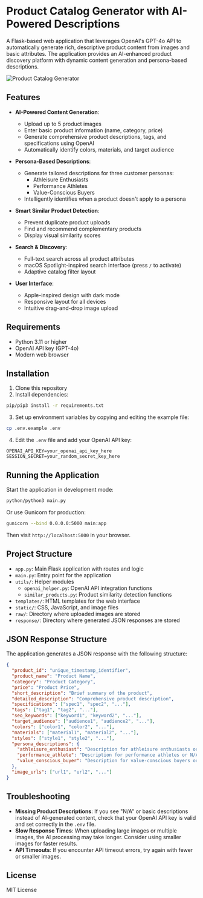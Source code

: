 # Product Catalog Generator with AI-Powered Descriptions

A Flask-based web application that leverages OpenAI's GPT-4o API to automatically generate rich, descriptive product content from images and basic attributes. The application provides an AI-enhanced product discovery platform with dynamic content generation and persona-based descriptions.

![Product Catalog Generator](attached_assets/image_1743151240102.png)

## Features

- **AI-Powered Content Generation**:
  - Upload up to 5 product images
  - Enter basic product information (name, category, price)
  - Generate comprehensive product descriptions, tags, and specifications using OpenAI
  - Automatically identify colors, materials, and target audience
  
- **Persona-Based Descriptions**:
  - Generate tailored descriptions for three customer personas:
    - Athleisure Enthusiasts
    - Performance Athletes
    - Value-Conscious Buyers
  - Intelligently identifies when a product doesn't apply to a persona
  
- **Smart Similar Product Detection**:
  - Prevent duplicate product uploads
  - Find and recommend complementary products
  - Display visual similarity scores
  
- **Search & Discovery**:
  - Full-text search across all product attributes
  - macOS Spotlight-inspired search interface (press `/` to activate)
  - Adaptive catalog filter layout

- **User Interface**:
  - Apple-inspired design with dark mode
  - Responsive layout for all devices
  - Intuitive drag-and-drop image upload

## Requirements

- Python 3.11 or higher
- OpenAI API key (GPT-4o)
- Modern web browser

## Installation

1. Clone this repository
2. Install dependencies:

```bash
pip/pip3 install -r requirements.txt
```

3. Set up environment variables by copying and editing the example file:

```bash
cp .env.example .env
```

4. Edit the `.env` file and add your OpenAI API key:

```
OPENAI_API_KEY=your_openai_api_key_here
SESSION_SECRET=your_random_secret_key_here
```

## Running the Application

Start the application in development mode:

```bash
python/python3 main.py
```

Or use Gunicorn for production:

```bash
gunicorn --bind 0.0.0.0:5000 main:app
```

Then visit `http://localhost:5000` in your browser.

## Project Structure

- `app.py`: Main Flask application with routes and logic
- `main.py`: Entry point for the application
- `utils/`: Helper modules
  - `openai_helper.py`: OpenAI API integration functions
  - `similar_products.py`: Product similarity detection functions
- `templates/`: HTML templates for the web interface
- `static/`: CSS, JavaScript, and image files
- `raw/`: Directory where uploaded images are stored
- `response/`: Directory where generated JSON responses are stored

## JSON Response Structure

The application generates a JSON response with the following structure:

```json
{
  "product_id": "unique_timestamp_identifier",
  "product_name": "Product Name",
  "category": "Product Category",
  "price": "Product Price",
  "short_description": "Brief summary of the product",
  "detailed_description": "Comprehensive product description",
  "specifications": ["spec1", "spec2", "..."],
  "tags": ["tag1", "tag2", "..."],
  "seo_keywords": ["keyword1", "keyword2", "..."],
  "target_audience": ["audience1", "audience2", "..."],
  "colors": ["color1", "color2", "..."],
  "materials": ["material1", "material2", "..."],
  "styles": ["style1", "style2", "..."],
  "persona_descriptions": {
    "athleisure_enthusiast": "Description for athleisure enthusiasts or N/A",
    "performance_athlete": "Description for performance athletes or N/A",
    "value_conscious_buyer": "Description for value-conscious buyers or N/A"
  },
  "image_urls": ["url1", "url2", "..."]
}
```

## Troubleshooting

- **Missing Product Descriptions**: If you see "N/A" or basic descriptions instead of AI-generated content, check that your OpenAI API key is valid and set correctly in the `.env` file.
- **Slow Response Times**: When uploading large images or multiple images, the AI processing may take longer. Consider using smaller images for faster results.
- **API Timeouts**: If you encounter API timeout errors, try again with fewer or smaller images.

## License

MIT License